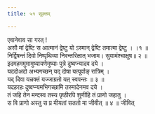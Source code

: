 ```yaml
---
title: ५१ सूक्तम्

---
```

एवानेवाव सा गरत् !  
असौ मां द्वेष्टि स आत्मानं द्वेष्टु यो ऽस्मान् द्वेष्टि तमात्मा द्वेष्टु । ।१ ॥  
निर्द्विषन्तं दिवो निष्पृथिव्या निरन्तरिक्षात् भजाम। सुयामंश्चाक्षुष॥ २ ॥  
इदमहममुमामुष्यायणेमुष्याः पुत्रे दुष्वप्न्यादव दये ।  
यददोअदो अभ्यगच्छन् यद् दोषा यत्पूर्वाङ् रात्रिम् ।  
यद् दिवा यन्नक्तं यज्जाग्रतो यत् स्वपन्तः ॥ ३ ॥  
यदहरहः दुष्वप्न्यमभिगच्छामि तस्मादेनमव दये ।  
तं जहि तेन मन्दस्व तस्य पृष्ठीरपि शुणीहि तं प्राणो जहातु ।  
स वि प्राणो अस्तु स प्र मीयतां सततो मा जीवीत् ॥ ४ ॥ जीवित्  
  